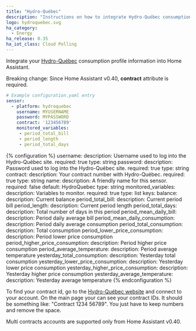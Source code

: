 ```yaml
---
title: "Hydro-Québec"
description: "Instructions on how to integrate Hydro-Québec consumption profile within Home Assistant."
logo: hydroquebec.svg
ha_category:
  - Energy
ha_release: 0.35
ha_iot_class: Cloud Polling
---
```


Integrate your [Hydro-Québec](https://www.hydroquebec.com/portail/) consumption profile information into Home Assistant.

<div class='note warning'>

Breaking change: Since Home Assistant v0.40, **contract** attribute is required.

</div>

```yaml
# Example configuration.yaml entry
sensor:
  - platform: hydroquebec
    username: MYUSERNAME
    password: MYPASSWORD
    contract: '123456789'
    monitored_variables:
     - period_total_bill
     - period_length
     - period_total_days
```

{% configuration %}
username:
  description: Username used to log into the Hydro-Québec site.
  required: true
  type: string
password:
  description: Password used to log into the Hydro-Québec site.
  required: true
  type: string
contract:
  description: Your contract number with Hydro-Québec.
  required: true
  type: string
name:
  description: A friendly name for this sensor.
  required: false
  default: HydroQuebec
  type: string
monitored_variables:
  description: Variables to monitor.
  required: true
  type: list
  keys:
    balance:
      description: Current balance
    period_total_bill:
      description: Current period bill
    period_length:
      description: Current period length
    period_total_days:
      description: Total number of days in this period
    period_mean_daily_bill:
      description: Period daily average bill
    period_mean_daily_consumption:
      description: Period daily average consumption
    period_total_consumption:
      description: Total consumption
    period_lower_price_consumption:
      description: Period lower price consumption
    period_higher_price_consumption:
      description: Period higher price consumption
    period_average_temperature:
      description: Period average temperature
    yesterday_total_consumption:
      description: Yesterday total consumption
    yesterday_lower_price_consumption:
      description: Yesterday lower price consumption
    yesterday_higher_price_consumption:
      description: Yesterday higher price consumption
    yesterday_average_temperature:
      description: Yesterday average temperature
{% endconfiguration %}

To find your contract id, go to the [Hydro-Québec website](https://www.hydroquebec.com/portail/)
and connect to your account.
On the main page your can see your contract IDs.
It should be something like: "Contract 1234 56789".
You just have to keep numbers and remove the space.

<div class='note warning'>
Multi contracts accounts are supported only from Home Assistant v0.40.
</div>
